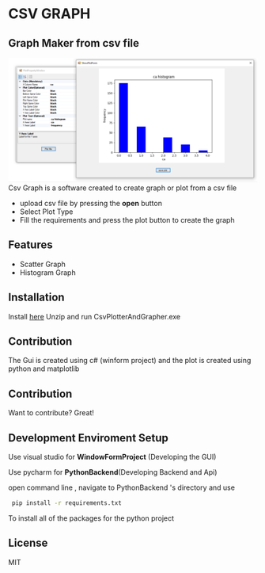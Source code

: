 # CSV GRAPH
## Graph Maker from csv file


![ScreenShot](ScreenShots/Screenshot_120.png)
Csv Graph is a software created to create graph or plot from a csv file

- upload csv file by pressing the **open** button
- Select Plot Type
- Fill the requirements and press the plot button to create the graph

## Features

- Scatter Graph
- Histogram Graph


## Installation


Install [here](https://drive.google.com/drive/folders/1l6OqOB2IzKvXarkO6kq6cMJ-UCG33QRA?usp=sharing)
Unzip and run CsvPlotterAndGrapher.exe

## Contribution

The Gui is created using c# (winform project) and the plot is created using python and matplotlib 

## Contribution

Want to contribute? Great!



## Development Enviroment Setup
Use visual studio for  **WindowFormProject** (Developing the GUI)

Use pycharm for **PythonBackend**(Developing Backend and Api)

open command line , navigate to PythonBackend 's directory and use

```sh
 pip install -r requirements.txt
```
To install all of the packages for the python project


## License

MIT



